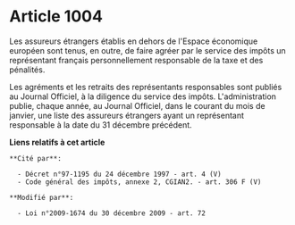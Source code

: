 # Article 1004

Les assureurs étrangers établis en dehors de l'Espace économique européen sont tenus, en outre, de faire agréer par le
service des impôts un représentant français personnellement responsable de la taxe et des pénalités.

Les agréments et les retraits des représentants responsables sont publiés au Journal Officiel, à la diligence du service des
impôts. L'administration publie, chaque année, au Journal Officiel, dans le courant du mois de janvier, une liste des
assureurs étrangers ayant un représentant responsable à la date du 31 décembre précédent.

**Liens relatifs à cet article**

	**Cité par**:

	  - Décret n°97-1195 du 24 décembre 1997 - art. 4 (V)
	  - Code général des impôts, annexe 2, CGIAN2. - art. 306 F (V)

	**Modifié par**:

	  - Loi n°2009-1674 du 30 décembre 2009 - art. 72
